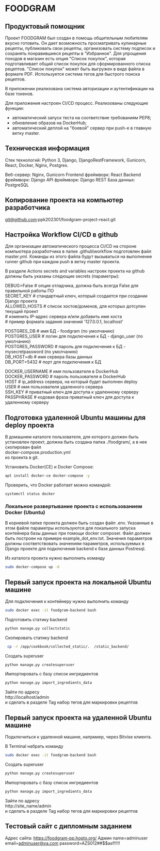 # FOODGRAM


## Продуктовый помощник

Проект FOODGRAM был создан в помощь общительным любителям вкусно готовить. Он дает возможность просматривать кулинарные рецепты, публиковать свои рецепты, организовать систему подписок и сохранять понравившиеся рецепты в "Избранное". Для упрощения походов в магазин есть опция "Список покупок", которая подготавливает общий список покупок для сформированного списка рецептов. "Список покупок" может быть выгружен в виде файла в формате PDF. Используется система тегов для быстрого поиска рецептов. 

В приложении реализована система авторизации и аутентификации на базе токенов. 

Для приложения настроен CI/CD процесс. 
Реализованы следующие функции: 
* автоматический запуск теста на соответствие требованиям PEP8; 
* обновление образов на DockerHub; 
* автоматический деплой на "боевой" сервер при push-е в главную ветку master. 

## Техническая информация 

Стек технологий: Python 3, Django, DjangoRestFramework, Gunicorn, React, Docker, Nginx, Postgres. 

Веб-сервер: Nginx, Gunicorn 
Frontend фреймворк: React 
Backend фреймворк: Django 
API фреймворк: Django REST 
База данных: PostgreSQL 

## Копирование проекта на компьютер разработчика 

git@github.com:ppk202301/foodgram-project-react.git 

## Настройка Workflow CI/CD в github 

Для организации автоматического процесса CI/CD на стороне компьютера разработчика в папке .github\workflow подготовлен файл master.yml.
Команды из этого файла будут вызываться на выполнение runner github при каждом push в ветку master проекта. 

В разделе Actions secrets and variables настроек проекта на github должны быть указаны следющие secrets (параметры): 

DEBUG=False                # опция отладчика, должна быть всегда False для правильной работы ПО  
SECRET_KEY                 # стандартный ключ, который создается при создании Django проекта  
ALLOWED_HOSTS              # список хостов/доменов, для которых дотсупен текущий проект  
                           # изменить IP-адрес сервера и/или добавить имя хоста  
                           # пример формата задания значений '127.0.0.1, localhost'  

POSTGRES_DB                # имя БД - foodgram (по умолчанию)  
POSTGRES_USER              # логин для подключения к БД - django_user (по умолчанию)  
POSTGRES_PASSWORD          # пароль для подключения к БД - mysecretpassword (по умолчанию)  
DB_HOST=db                 # имя сервера базы данных  
DB_PORT=5432               # порт для подключения к БД  

DOCKER_USERNAME            # имя пользователя в DockerHub  
DOCKER_PASSWORD            # пароль пользователя в DockerHub  
HOST                       # ip_address сервера, на который будет выполнен deploy  
USER                       # имя пользователя удаленного сервера  
SSH_KEY                    # приватный ключ для доступа к удаленному серверу  
PASSPHRASE                 # кодовая фраза приватный ключ для доступа к удаленному серверу  

## Подготовка удаленной Ubuntu машины для deploy проекта 

В домашнем каталоге пользователя, для которого должен быть установлен проект, должна быть создана папка ./foodgram/, а в нее скопирован файл   
docker-compose.production.yml   
из проекта в git.

Установить Docker(CE) и Docker Compose:
```bash 
apt install docker-ce docker-compose -y
``` 

Проверить, что  Docker работает можно командой: 
```bash 
systemctl status docker 
``` 

### Локальное развертывание проекта с использованием Docker (Ubuntu) 

В корневой папке проекта должен быть создан файл .env. Указанные в этом файле параметры используются для локального запуска контейнера базы данных при помощи docker composer. Файл должен быть построен на примере example_dot_env.txt. Значения параметров должны соответствовать значениям параметров, используемых в Django проекте для подключения backend к базе данных Postresql.  

Из каталога проекта нужно выполнить команду 
```bash
sudo docker-compose up -d 
```

## Первый запуск проекта на локальной Ubuntu машине

Для подключения к контейнеру нужно выполнить команду 
```bash
sudo docker exec -it foodgram-backend bash 
``` 

Подготовить статику backend 
```bash
python manage.py collectstatic 
``` 

Скопировать статику backend 
```bash
 cp -r /app/cookbook/collected_static/.  /static_backend/
``` 

Создать superuser 
```bash
python manage.py createsuperuser 
``` 

Импортировать с базу список ингредиентов 
```bash
python manage.py import_ingredients_data 
``` 

Зайти по адресу  
http://localhost/admin  
и сделать в разделе Tag набор тегов для маркировки рецептов  

## Первый запуск проекта на удаленной Ubuntu машине

Подключиться к удаленной машине, напрмиер, через Bitvise клиента.  

В Terminal набрать команду  
```bash
sudo docker exec -it foodgram-backend bash  
``` 

Создать superuser 
```bash
python manage.py createsuperuser 
``` 

Импортировать с базу список ингредиентов 
```bash
python manage.py import_ingredients_data 
``` 

Зайти по адресу  
http://site_name/admin  
и сделать в разделе Tag набор тегов для маркировки рецептов  

## Тестовый сайт с дипломным заданием

Адрес сайта: https://foodgram-pp.hopto.org/
Админ
name=adminuser
email=adminuser@ya.com
password=AZS012##$$asf!!!!!
